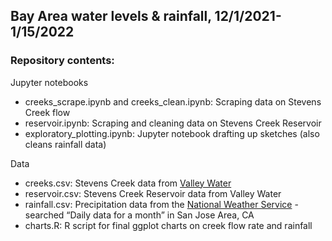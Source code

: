 ## Bay Area water levels & rainfall, 12/1/2021-1/15/2022

### Repository contents:
Jupyter notebooks
* creeks_scrape.ipynb and creeks_clean.ipynb: Scraping data on Stevens Creek flow
* reservoir.ipynb: Scraping and cleaning data on Stevens Creek Reservoir
* exploratory_plotting.ipynb: Jupyter notebook drafting up sketches (also cleans rainfall data)

Data
* creeks.csv: Stevens Creek data from [Valley Water](https://valleywateralert.org/scvwd/index.php)
* reservoir.csv: Stevens Creek Reservoir data from Valley Water
* rainfall.csv: Precipitation data from the [National Weather Service](https://www.weather.gov/wrh/Climate?wfo=mtr) - searched “Daily data for a month” in San Jose Area, CA
* charts.R: R script for final ggplot charts on creek flow rate and rainfall
